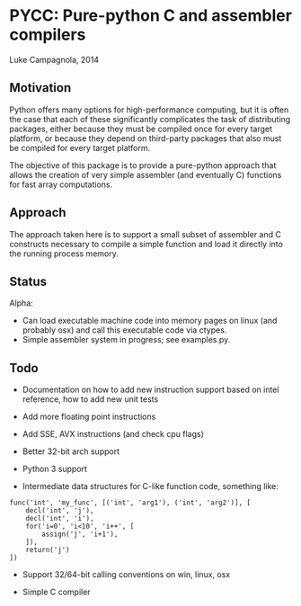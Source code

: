 PYCC: Pure-python C and assembler compilers
===========================================

Luke Campagnola, 2014


Motivation
----------

Python offers many options for high-performance computing,
but it is often the case that each of these significantly complicates
the task of distributing packages, either because they must be compiled
once for every target platform, or because they depend on third-party
packages that also must be compiled for every target platform. 

The objective of this package is to provide a pure-python approach that
allows the creation of very simple assembler (and eventually C) functions
for fast array computations. 


Approach
--------

The approach taken here is to support a small subset of assembler and C
constructs necessary to compile a simple function and load it directly
into the running process memory. 


Status
------

Alpha:

* Can load executable machine code into memory pages on linux (and probably osx)
  and call this executable code via ctypes.
* Simple assembler system in progress; see examples.py.


Todo
----

* Documentation on how to add new instruction support based on intel reference, 
  how to add new unit tests

* Add more floating point instructions

* Add SSE, AVX instructions  (and check cpu flags)

* Better 32-bit arch support

* Python 3 support

* Intermediate data structures for C-like function code, something like:

```
func('int', 'my_func', [('int', 'arg1'), ('int', 'arg2')], [
    decl('int', 'j'),
    decl('int', 'i'),
    for('i=0', 'i<10', 'i++', [
        assign('j', 'i+1'),
    ]),
    return('j')
])
```

* Support 32/64-bit calling conventions on win, linux, osx

* Simple C compiler



